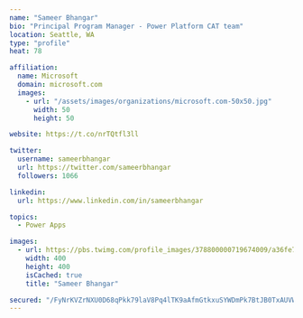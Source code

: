 ```yaml
---
name: "Sameer Bhangar"
bio: "Principal Program Manager - Power Platform CAT team"
location: Seattle, WA
type: "profile"
heat: 78

affiliation:
  name: Microsoft
  domain: microsoft.com
  images:
    - url: "/assets/images/organizations/microsoft.com-50x50.jpg"
      width: 50
      height: 50

website: https://t.co/nrTQtfl3ll

twitter:
  username: sameerbhangar
  url: https://twitter.com/sameerbhangar
  followers: 1066

linkedin:
  url: https://www.linkedin.com/in/sameerbhangar

topics:
  - Power Apps

images:
  - url: https://pbs.twimg.com/profile_images/378800000719674009/a36fe7ddfab1778b76e5793772e43798_400x400.jpeg
    width: 400
    height: 400
    isCached: true
    title: "Sameer Bhangar"

secured: "/FyNrKVZrNXU0D68qPkk79laV8Pq4lTK9aAfmGtkxuSYWDmPk7BtJB0TxAUVWQmExYI2TODtuqy0RYQpwCzANNDEB+S6uRmUHjDU0fQSJID08VV9VNsu9wfpiRgvePwxZ39VBi/MHkHnWcsop1pHdr0zI74yAsvV3StG6HsUujKmKRVgf6ggj7siU37i+Mb6KtCBm4AbNDQbcuO2027zB7McxEna0Os8dQoGAhOPxCHcmzpY/ujTgBCLAX7cO/fa7vn5N2RVxoC7BEGjhUm+rX1n86Acye1DVKs6Um+4WSy+8duZEAaMKiQIQZ+tpPCyCeF9H3fsB91vLdqz+/qAYf/0Yb1RcfZLl3cbNHHaDJNqmF1ICfiheCcOXO8K+iWG/MP8qht2GzAfq9ATdhlFl+lAPEfOMUbf4kc3FjdwUFo=;yIwQI/T3mPs0Xc4++cJ0NQ=="
---
```


